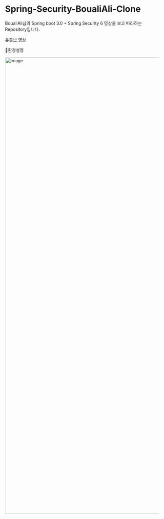 # Spring-Security-BoualiAli-Clone

BoualiAli님의 Spring boot 3.0 + Spring Security 6 영상을 보고 따라하는 Repository입니다.

[유튜브 영상](https://www.youtube.com/watch?v=BVdQ3iuovg0&t=215s)

환경설정

<img width="1490" alt="image" src="https://github.com/Kimsihwan/Spring-Security-BoualiAli-Clone/assets/37168993/d6e9017c-9008-417b-9842-9b908368e75e">


